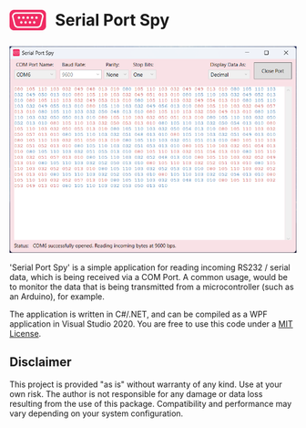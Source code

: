 <p align="left">
  <img src="serial-port-spy-logo.png" alt="Serial Port Spy Logo" width="64" style="vertical-align:middle; margin-right: 12px;">
  <span style="display:inline-block; vertical-align:middle;">
    <strong style="font-size: 2em; line-height: 64px;">Serial Port Spy</strong>
  </span>
</p>

![Screenshot](serial-port-spy.png)

'Serial Port Spy' is a simple application for reading incoming RS232 / serial data, which is being received via a COM Port. A common usage, would be to monitor the data that is being transmitted from a microcontroller (such as an Arduino), for example.  

The application is written in C#/.NET, and can be compiled as a WPF application in Visual Studio 2020. You are free to use this code under a [MIT License](LICENSE).


## Disclaimer
This project is provided "as is" without warranty of any kind. Use at your own risk. The author is not responsible for any damage or data loss resulting from the use of this package. Compatibility and performance may vary depending on your system configuration.

